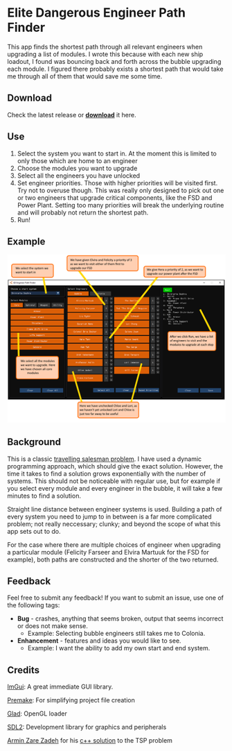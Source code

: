 # Elite Dangerous Engineer Path Finder

This app finds the shortest path through all relevant engineers when upgrading a list of modules. I wrote this because with each new ship loadout, I found was bouncing back and forth across the bubble upgrading each module. I figured there probably exists a shortest path that would take me through all of them that would save me some time.

## Download

Check the latest release or [**download**](https://github.com/int-Frank/EDEPathFinder/releases/download/1.0.0/EDEngineerPaths.zip) it here.

## Use

 1. Select the system you want to start in. At the moment this is limited to only those which are home to an engineer
 2. Choose the modules you want to upgrade
 3. Select all the engineers you have unlocked
 4. Set engineer priorities. Those with higher priorities will be visited first. Try not to overuse though. This was really only designed to pick out one or two engineers that upgrade critical components, like the FSD and Power Plant. Setting too many priorities will break the underlying routine and will probably not return the shortest path.
 5. Run!
 
## Example

![](images/demo1.png)

## Background

This is a classic [travelling salesman problem](https://en.wikipedia.org/wiki/Travelling_salesman_problem). I have used a dynamic programming approach, which should give the exact solution. However, the time it takes to find a solution grows exponentially with the number of systems. This should not be noticeable with regular use, but for example if you select every module and every engineer in the bubble, it will take a few minutes to find a solution.

Straight line distance between engineer systems is used. Building a path of every system you need to jump to in between is a far more complicated problem; not really neccessary; clunky; and beyond the scope of what this app sets out to do.

For the case where there are multiple choices of engineer when upgrading a particular module (Felicity Farseer and Elvira Martuuk for the FSD for example), both paths are constructed and the shorter of the two returned.

## Feedback

Feel free to submit any feedback! If you want to submit an issue, use one of the following tags:

 - **Bug** - crashes, anything that seems broken, output that seems incorrect or does not make sense.
   - Example: Selecting bubble engineers still takes me to Colonia.
 - **Enhancement** - features and ideas you would like to see.
   - Example: I want the ability to add my own start and end system.
   
## Credits

[ImGui](https://github.com/ocornut/imgui/): A great immediate GUI library.

[Premake](https://premake.github.io/): For simplifying project file creation

[Glad](https://glad.dav1d.de/): OpenGL loader

[SDL2](https://www.libsdl.org/): Development library for graphics and peripherals

[Armin Zare Zadeh](https://github.com/akzare) for his [c++ solution](https://github.com/akzare/Algorithms/blob/master/src/main/cpp/algorithms/graphtheory/TspDynamicProgrammingIterative.h) to the TSP problem
